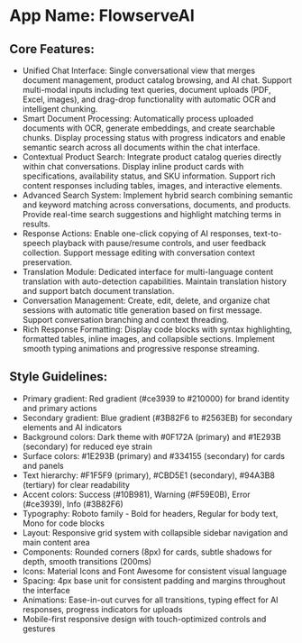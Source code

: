 # **App Name**: FlowserveAI

## Core Features:

- Unified Chat Interface: Single conversational view that merges document management, product catalog browsing, and AI chat. Support multi-modal inputs including text queries, document uploads (PDF, Excel, images), and drag-drop functionality with automatic OCR and intelligent chunking.
- Smart Document Processing: Automatically process uploaded documents with OCR, generate embeddings, and create searchable chunks. Display processing status with progress indicators and enable semantic search across all documents within the chat interface.
- Contextual Product Search: Integrate product catalog queries directly within chat conversations. Display inline product cards with specifications, availability status, and SKU information. Support rich content responses including tables, images, and interactive elements.
- Advanced Search System: Implement hybrid search combining semantic and keyword matching across conversations, documents, and products. Provide real-time search suggestions and highlight matching terms in results.
- Response Actions: Enable one-click copying of AI responses, text-to-speech playback with pause/resume controls, and user feedback collection. Support message editing with conversation context preservation.
- Translation Module: Dedicated interface for multi-language content translation with auto-detection capabilities. Maintain translation history and support batch document translation.
- Conversation Management: Create, edit, delete, and organize chat sessions with automatic title generation based on first message. Support conversation branching and context threading.
- Rich Response Formatting: Display code blocks with syntax highlighting, formatted tables, inline images, and collapsible sections. Implement smooth typing animations and progressive response streaming.

## Style Guidelines:

- Primary gradient: Red gradient (#ce3939 to #210000) for brand identity and primary actions
- Secondary gradient: Blue gradient (#3B82F6 to #2563EB) for secondary elements and AI indicators
- Background colors: Dark theme with #0F172A (primary) and #1E293B (secondary) for reduced eye strain
- Surface colors: #1E293B (primary) and #334155 (secondary) for cards and panels
- Text hierarchy: #F1F5F9 (primary), #CBD5E1 (secondary), #94A3B8 (tertiary) for clear readability
- Accent colors: Success (#10B981), Warning (#F59E0B), Error (#ce3939), Info (#3B82F6)
- Typography: Roboto family - Bold for headers, Regular for body text, Mono for code blocks
- Layout: Responsive grid system with collapsible sidebar navigation and main content area
- Components: Rounded corners (8px) for cards, subtle shadows for depth, smooth transitions (200ms)
- Icons: Material Icons and Font Awesome for consistent visual language
- Spacing: 4px base unit for consistent padding and margins throughout the interface
- Animations: Ease-in-out curves for all transitions, typing effect for AI responses, progress indicators for uploads
- Mobile-first responsive design with touch-optimized controls and gestures